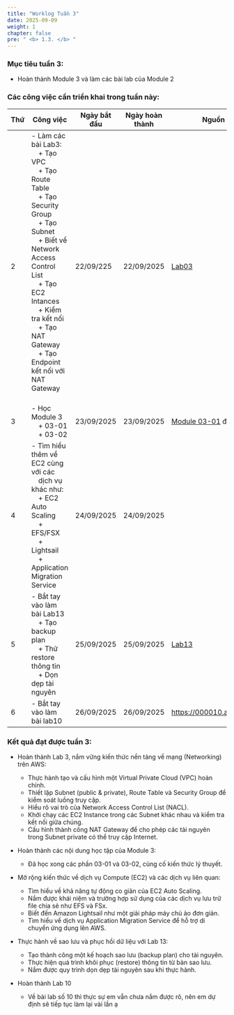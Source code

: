 ```yaml
---
title: "Worklog Tuần 3"
date: 2025-09-09
weight: 1
chapter: false
pre: " <b> 1.3. </b> "
---
```


### Mục tiêu tuần 3:

* Hoàn thành Module 3 và làm các bài lab của Module 2

### Các công việc cần triển khai trong tuần này:
| Thứ | Công việc                                                                                                                                                                                                                                                                                                         | Ngày bắt đầu | Ngày hoàn thành | Nguồn tham khảo                                                                                                                                                                                                                |
| --- | ----------------------------------------------------------------------------------------------------------------------------------------------------------------------------------------------------------------------------------------------------------------------------------------------------------------- | ------------ | --------------- | ------------------------------------------------------------------------------------------------------------------------------------------------------------------------------------------------------------------------------ |
| 2   | - Làm các bài Lab3:<br>&emsp;+ Tạo VPC<br>&emsp;+ Tạo Route Table<br>&emsp;+ Tạo Security Group<br>&emsp;+ Tạo Subnet<br>&emsp;+ Biết về Network Access Control List<br>&emsp;+ Tạo EC2 Intances<br>&emsp;+ Kiểm tra kết nối<br>&emsp;+ Tạo NAT Gateway<br>&emsp;+ Tạo Endpoint kết nối với NAT Gateway<br>&emsp; | 22/09/225    | 22/09/2025      | [Lab03](https://000003.awsstudygroup.com/)                                                                                                                                                                                     |
| 3   | - Học Module 3<br>&emsp;+ 03-01<br>&emsp;+ 03-02                                                                                                                                                                                                                                                                  | 23/09/2025   | 23/09/2025      | [Module 03-01](https://www.youtube.com/watch?v=-t5h4N6vfBs&list=PLahN4TLWtox2a3vElknwzU_urND8hLn1i&index=72) đến  [Module 03-02](https://www.youtube.com/watch?v=hFVYG8WqfU0&list=PLahN4TLWtox2a3vElknwzU_urND8hLn1i&index=80) |
| 4   | - Tìm hiểu thêm về EC2 cùng với các <br>&emsp;dịch vụ khác như:<br>&emsp;+ EC2 Auto Scaling<br>&emsp;+ EFS/FSX<br>&emsp;+ Lightsail<br>&emsp;+ Application Migration Service                                                                                                                                      | 24/09/2025   | 24/09/2025      |                                                                                                                                                                                                                                |
| 5   | - Bắt tay vào làm bài Lab13<br>&emsp;+ Tạo backup plan<br>&emsp;+ Thử restore thông tin<br>&emsp;+ Dọn dẹp tài nguyên                                                                                                                                                                                             | 25/09/2025   | 25/09/2025      | [Lab13](https://000013.awsstudygroup.com/)                                                                                                                                                                                    |
| 6   | - Bắt tay vào làm bài lab10                                                                                                                                                                                                                                                                                       | 26/09/2025   | 26/09/2025      | https://000010.awsstudygroup.com/                                                                                                                                                                                              |

### Kết quả đạt được tuần 3:

* Hoàn thành Lab 3, nắm vững kiến thức nền tảng về mạng (Networking) trên AWS:
  *   Thực hành tạo và cấu hình một Virtual Private Cloud (VPC) hoàn chỉnh.
  *   Thiết lập Subnet (public & private), Route Table và Security Group để kiểm soát luồng truy cập.
  *   Hiểu rõ vai trò của Network Access Control List (NACL).
  *   Khởi chạy các EC2 Instance trong các Subnet khác nhau và kiểm tra kết nối giữa chúng.
  *   Cấu hình thành công NAT Gateway để cho phép các tài nguyên trong Subnet private có thể truy cập Internet.

* Hoàn thành các nội dung học tập của Module 3:
  *   Đã học xong các phần 03-01 và 03-02, củng cố kiến thức lý thuyết.

* Mở rộng kiến thức về dịch vụ Compute (EC2) và các dịch vụ liên quan:
  *   Tìm hiểu về khả năng tự động co giãn của EC2 Auto Scaling.
  *   Nắm được khái niệm và trường hợp sử dụng của các dịch vụ lưu trữ file chia sẻ như EFS và FSx.
  *   Biết đến Amazon Lightsail như một giải pháp máy chủ ảo đơn giản.
  *   Tìm hiểu về dịch vụ Application Migration Service để hỗ trợ di chuyển ứng dụng lên AWS.

* Thực hành về sao lưu và phục hồi dữ liệu với Lab 13:
  *   Tạo thành công một kế hoạch sao lưu (backup plan) cho tài nguyên.
  *   Thực hiện quá trình khôi phục (restore) thông tin từ bản sao lưu.
  *   Nắm được quy trình dọn dẹp tài nguyên sau khi thực hành.

* Hoàn thành Lab 10
  * Về bài lab số 10 thì thực sự em vẫn chưa nắm được rõ, nên em dự định sẽ tiếp tục làm lại vài lần ạ


